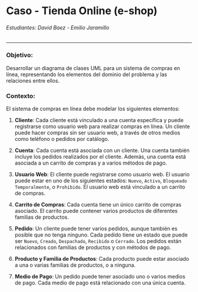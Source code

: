 # Caso - Tienda Online (e-shop)
###### Estudiantes: David Baez - Emilio Jaramillo
***
### Objetivo:

Desarrollar un diagrama de clases UML para un sistema de compras en línea, representando los elementos del dominio del problema y las relaciones entre ellos.

### Contexto:

El sistema de compras en línea debe modelar los siguientes elementos:

1. **Cliente**: Cada cliente está vinculado a una cuenta específica y puede registrarse como usuario web para realizar compras en línea. Un cliente puede hacer compras sin ser usuario web, a través de otros medios como teléfono o pedidos por catálogo.

2. **Cuenta**: Cada cuenta está asociada con un cliente. Una cuenta también incluye los pedidos realizados por el cliente. Además, una cuenta está asociada a un carrito de compras y a varios métodos de pago.

3. **Usuario Web**: El cliente puede registrarse como usuario web. El usuario puede estar en uno de los siguientes estados: `Nuevo`, `Activo`, `Bloqueado Temporalmente`, o `Prohibido`. El usuario web está vinculado a un carrito de compras.

4. **Carrito de Compras**: Cada cuenta tiene un único carrito de compras asociado. El carrito puede contener varios productos de diferentes familias de productos.

5. **Pedido**: Un cliente puede tener varios pedidos, aunque también es posible que no tenga ninguno. Cada pedido tiene un estado que puede ser `Nuevo`, `Creado`, `Despachado`, `Recibido` o `Cerrado`. Los pedidos están relacionados con familias de productos y con métodos de pago.

6. **Producto y Familia de Productos**: Cada producto puede estar asociado a una o varias familias de productos, o a ninguna.

7. **Medio de Pago**: Un pedido puede tener asociado uno o varios medios de pago. Cada medio de pago está relacionado con una única cuenta.
